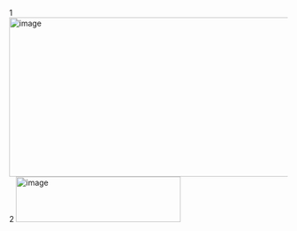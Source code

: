1 <img width="1011" height="288" alt="image" src="https://github.com/user-attachments/assets/71741d41-2403-4363-a956-d9305aa3da1f" />
2 <img width="298" height="82" alt="image" src="https://github.com/user-attachments/assets/e52c3190-3370-4797-b75b-1cafaa0cc317" />
